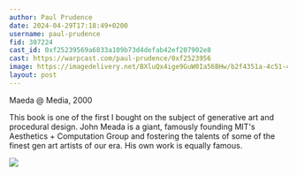 ```yaml
---
author: Paul Prudence
date: 2024-04-29T17:18:49+0200
username: paul-prudence
fid: 307224
cast_id: 0xf25239569a6833a109b73d4defab42ef207902e8
cast: https://warpcast.com/paul-prudence/0xf2523956
image: https://imagedelivery.net/BXluQx4ige9GuW0Ia56BHw/b2f4351a-4c51-4285-1eec-1910fb570700/original
layout: post
---
```

Maeda @ Media, 2000  
  
This book is one of the first I bought on the subject of generative art and procedural design. John Meada is a giant, famously founding MIT's Aesthetics + Computation Group and fostering the talents of some of the finest gen art artists of our era. His own work is equally famous.  

![](https://imagedelivery.net/BXluQx4ige9GuW0Ia56BHw/b2f4351a-4c51-4285-1eec-1910fb570700/original)
